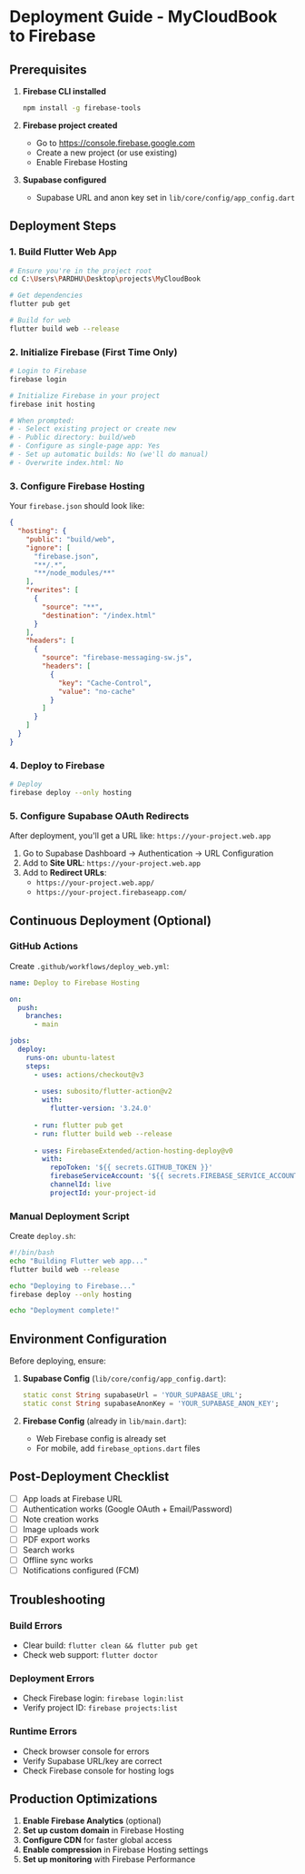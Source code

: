 # Deployment Guide - MyCloudBook to Firebase

## Prerequisites

1. **Firebase CLI installed**
   ```bash
   npm install -g firebase-tools
   ```

2. **Firebase project created**
   - Go to https://console.firebase.google.com
   - Create a new project (or use existing)
   - Enable Firebase Hosting

3. **Supabase configured**
   - Supabase URL and anon key set in `lib/core/config/app_config.dart`

## Deployment Steps

### 1. Build Flutter Web App

```bash
# Ensure you're in the project root
cd C:\Users\PARDHU\Desktop\projects\MyCloudBook

# Get dependencies
flutter pub get

# Build for web
flutter build web --release
```

### 2. Initialize Firebase (First Time Only)

```bash
# Login to Firebase
firebase login

# Initialize Firebase in your project
firebase init hosting

# When prompted:
# - Select existing project or create new
# - Public directory: build/web
# - Configure as single-page app: Yes
# - Set up automatic builds: No (we'll do manual)
# - Overwrite index.html: No
```

### 3. Configure Firebase Hosting

Your `firebase.json` should look like:

```json
{
  "hosting": {
    "public": "build/web",
    "ignore": [
      "firebase.json",
      "**/.*",
      "**/node_modules/**"
    ],
    "rewrites": [
      {
        "source": "**",
        "destination": "/index.html"
      }
    ],
    "headers": [
      {
        "source": "firebase-messaging-sw.js",
        "headers": [
          {
            "key": "Cache-Control",
            "value": "no-cache"
          }
        ]
      }
    ]
  }
}
```

### 4. Deploy to Firebase

```bash
# Deploy
firebase deploy --only hosting
```

### 5. Configure Supabase OAuth Redirects

After deployment, you'll get a URL like: `https://your-project.web.app`

1. Go to Supabase Dashboard → Authentication → URL Configuration
2. Add to **Site URL**: `https://your-project.web.app`
3. Add to **Redirect URLs**: 
   - `https://your-project.web.app/`
   - `https://your-project.firebaseapp.com/`

## Continuous Deployment (Optional)

### GitHub Actions

Create `.github/workflows/deploy_web.yml`:

```yaml
name: Deploy to Firebase Hosting

on:
  push:
    branches:
      - main

jobs:
  deploy:
    runs-on: ubuntu-latest
    steps:
      - uses: actions/checkout@v3
      
      - uses: subosito/flutter-action@v2
        with:
          flutter-version: '3.24.0'
      
      - run: flutter pub get
      - run: flutter build web --release
      
      - uses: FirebaseExtended/action-hosting-deploy@v0
        with:
          repoToken: '${{ secrets.GITHUB_TOKEN }}'
          firebaseServiceAccount: '${{ secrets.FIREBASE_SERVICE_ACCOUNT }}'
          channelId: live
          projectId: your-project-id
```

### Manual Deployment Script

Create `deploy.sh`:

```bash
#!/bin/bash
echo "Building Flutter web app..."
flutter build web --release

echo "Deploying to Firebase..."
firebase deploy --only hosting

echo "Deployment complete!"
```

## Environment Configuration

Before deploying, ensure:

1. **Supabase Config** (`lib/core/config/app_config.dart`):
   ```dart
   static const String supabaseUrl = 'YOUR_SUPABASE_URL';
   static const String supabaseAnonKey = 'YOUR_SUPABASE_ANON_KEY';
   ```

2. **Firebase Config** (already in `lib/main.dart`):
   - Web Firebase config is already set
   - For mobile, add `firebase_options.dart` files

## Post-Deployment Checklist

- [ ] App loads at Firebase URL
- [ ] Authentication works (Google OAuth + Email/Password)
- [ ] Note creation works
- [ ] Image uploads work
- [ ] PDF export works
- [ ] Search works
- [ ] Offline sync works
- [ ] Notifications configured (FCM)

## Troubleshooting

### Build Errors
- Clear build: `flutter clean && flutter pub get`
- Check web support: `flutter doctor`

### Deployment Errors
- Check Firebase login: `firebase login:list`
- Verify project ID: `firebase projects:list`

### Runtime Errors
- Check browser console for errors
- Verify Supabase URL/key are correct
- Check Firebase console for hosting logs

## Production Optimizations

1. **Enable Firebase Analytics** (optional)
2. **Set up custom domain** in Firebase Hosting
3. **Configure CDN** for faster global access
4. **Enable compression** in Firebase Hosting settings
5. **Set up monitoring** with Firebase Performance

